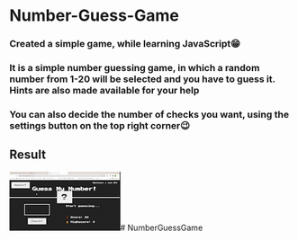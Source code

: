 # Number-Guess-Game
### Created a simple game, while learning JavaScript😁


### It is a simple number guessing game, in which a random number from 1-20 will be selected and you have to guess it. Hints are also made available for your help
### You can also decide the number of checks you want, using the settings button on the top right corner😉

## Result 
![](guessnumbervideo.gif)# NumberGuessGame

